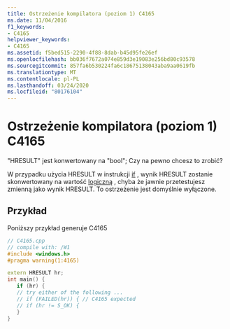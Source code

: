 ```yaml
---
title: Ostrzeżenie kompilatora (poziom 1) C4165
ms.date: 11/04/2016
f1_keywords:
- C4165
helpviewer_keywords:
- C4165
ms.assetid: f5bed515-2290-4f88-8dab-b45d95fe26ef
ms.openlocfilehash: bb036f7672a074e859d3e19083e256bd80c93578
ms.sourcegitcommit: 857fa6b530224fa6c18675138043aba9aa0619fb
ms.translationtype: MT
ms.contentlocale: pl-PL
ms.lasthandoff: 03/24/2020
ms.locfileid: "80176104"
---
```

# <a name="compiler-warning-level-1-c4165"></a>Ostrzeżenie kompilatora (poziom 1) C4165

"HRESULT" jest konwertowany na "bool"; Czy na pewno chcesz to zrobić?

W przypadku użycia HRESULT w instrukcji [if](../../cpp/if-else-statement-cpp.md) , wynik HRESULT zostanie skonwertowany na wartość [logiczną](../../cpp/bool-cpp.md) , chyba że jawnie przetestujesz zmienną jako wynik HRESULT. To ostrzeżenie jest domyślnie wyłączone.

## <a name="example"></a>Przykład

Poniższy przykład generuje C4165

```cpp
// C4165.cpp
// compile with: /W1
#include <windows.h>
#pragma warning(1:4165)

extern HRESULT hr;
int main() {
   if (hr) {
   // try either of the following ...
   // if (FAILED(hr)) { // C4165 expected
   // if (hr != S_OK) {
   }
}
```
